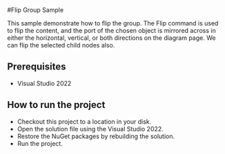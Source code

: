 #Flip Group Sample

This sample demonstrate how to flip the group. The Flip command is used to flip the content, and the port of the chosen object is mirrored across in either the horizontal, vertical, or both directions on the diagram page. We can flip the selected child nodes also.



## Prerequisites

* Visual Studio 2022

## How to run the project

* Checkout this project to a location in your disk.
* Open the solution file using the Visual Studio 2022.
* Restore the NuGet packages by rebuilding the solution.
* Run the project.
